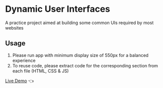 # Dynamic User Interfaces

A practice project aimed at building some common UIs required by most websites

## Usage

1. Please run app with minimum display size of 550px for a balanced experience
2. To reuse code, please extract code for the corresponding section from each file (HTML, CSS & JS)

[Live Demo]() :point_left:
